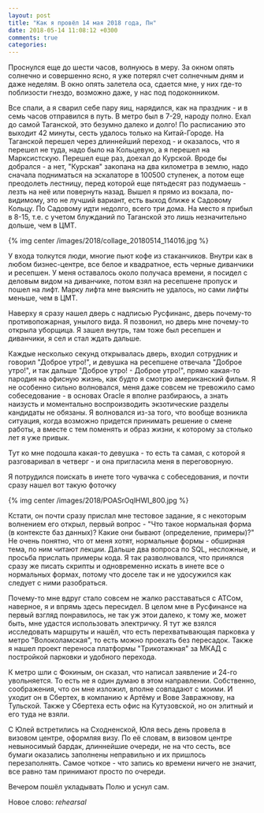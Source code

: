 ```yaml
---
layout: post
title: "Как я провёл 14 мая 2018 года, Пн"
date: 2018-05-14 11:08:12 +0300
comments: true
categories: 
---
```

Проснулся еще до шести часов, волнуюсь в меру. За окном опять солнечно и совершенно ясно, я уже потерял счет солнечным дням и даже неделям. В окно опять залетела оса, сдается мне, у них где-то поблизости гнездо, возможно даже, у нас под подоконником.

Все спали, а я сварил себе пару яиц, нарядился, как на праздник - и в семь часов отправился в путь. В метро был в 7-29, народу полно. Ехал до самой Таганской, это безумно далеко и долго! По расписанию это выходит 42 минуты, сесть удалось только на Китай-Городе. На Таганской перешел через длиннейший переход - и оказалось, что я перешел не туда, надо было на Кольцевую, а я перешел на Марксистскую. Перешел еще раз, доехал до Курской. Вроде бы добрался - а нет, "Курская" закопана на два километра в землю, надо сначала подниматься на эскалаторе в 100500 ступенек, а потом еще преодолеть лестницу, перед которой еще пятьдесят раз подумаешь - лезть на неё или повернуть назад. Вышел я прямо из вокзала, по-видимому, это не лучший вариант, есть выход ближе к Садовому Кольцу. По Садовому идти недолго, всего три дома. На место я прибыл в 8-15, т.е. с учетом блужданий по Таганской это лишь незначительно дольше, чем в ЦМТ.

{% img center /images/2018/collage_20180514_114016.jpg %}

У входа толкутся люди, многие пьют кофе из стаканчиков. Внутри как в любом бизнес-центре, все белое и квадратное, есть черные диванчики и ресепшен. У меня оставалось около получаса времени, я посидел с деловым видом на диванчике, потом взял на ресепшене пропуск и пошел на лифт. Марку лифта мне выяснить не удалось, но сами лифты меньше, чем в ЦМТ.

Наверху я сразу нашел дверь с надписью Русфинанс, дверь почему-то противопожарная, унылого вида. Я позвонил, но дверь мне почему-то открыла уборщица. Я зашел внутрь, там тоже был ресепшен и диванчики, я сел и стал ждать дальше.

Каждые несколько секунд открывалась дверь, входил сотрудник и говорил "Доброе утро!", и девушка на ресепшене отвечала "Доброе утро!", и так дальше "Доброе утро! - Доброе утро!", прямо какая-то пародия на офисную жизнь, как будто я смотрю американский фильм. Я не особенно сильно волновался, меня даже совсем не тревожило само собеседование - в основах Oracle я вполне разбираюсь, а знать наизусть и моментально воспроизводить экзотические разделы кандидаты не обязаны. Я волновался из-за того, что вообще возникла ситуация, когда возможно придется принимать решение о смене работы, а вместе с тем поменять и образ жизни, к которому за столько лет я уже привык.

Тут ко мне подошла какая-то девушка - то есть та самая, с которой я разговаривал в четверг - и она пригласила меня в переговорную.


Я потрудился поискать в инете того чувачка с собеседования, и почти сразу нашел вот такую фоточку

{% img center /images/2018/POASrOqlHWI_800.jpg %}

Кстати, он почти сразу прислал мне тестовое задание, я с некоторым волнением его открыл, первый вопрос - "Что такое нормальная форма (в контексте баз данных)? Какие они бывают (определение, примеры)?" Не очень понятно, что от меня хотят, нормальные формы - обширная тема, по ним читают лекции. Дальше два вопроса по SQL, несложные, и просьба прислать примеры кода. Я так разволновался, что принялся сразу же писать скрипты и одновременно искать в инете все о нормальных формах, потому что доселе так и не удосужился как следует с ними разобраться.

Почему-то мне вдруг стало совсем не жалко расставаться с АТСом, наверное, я и впрямь здесь пересидел. В целом мне в Русфинансе на первый взгляд понравилось, не так уж этои далеко, к тому же, может быть, мне удастся использовать электричку. Я тут же взялся исследовать маршруты и нашёл, что есть перехватывающая парковка у метро "Волоколамская", то есть можно проехать без пересадок. Также я нашел проект переноса платформы "Трикотажная" за МКАД с постройкой парковки и удобного перехода.

К метро шли с Фокиным, он сказал, что написал заявление и 24-го увольняется. То есть не я один думаю в этом направлении. Собственно, соображения, что он мне изложил, вполне совпадают с моими. И уходит он в Сбертех, в компанию к Артёму и Вове Завражнову, на Тульской. Также у Сбертеха есть офис на Кутузовской, но он элитный и его туда не взяли.

С Юлей встретились на Сходненской, Юля весь день провела в визовом центре, оформляя визу. По её словам, в визовом центре невыносимый бардак, длиннейшие очереди, не на что сесть, все бумаги оказались заполнены неправильно и их пришлось перезаполнять. Самое чоткое - что запись ко времени ничего не значит, все равно там принимают просто по очереди.

Вечером пошёл укладывать Полю и уснул сам.

Новое слово: *rehearsal*